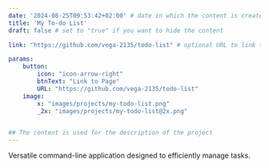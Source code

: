 ```yaml
---
date: '2024-08-25T09:53:42+02:00' # date in which the content is created - defaults to "today"
title: 'My To-do List'
draft: false # set to "true" if you want to hide the content 

link: "https://github.com/vega-2135/todo-list" # optional URL to link the logo to

params:
    button:
        icon: "icon-arrow-right"
        btnText: "Link to Page"
        URL: "https://github.com/vega-2135/todo-list"
    image:  
        x: "images/projects/my-todo-list.png"
        _2x: "images/projects/my-todo-list@2x.png"
    

## The content is used for the description of the project
---
```


Versatile command-line application designed to efficiently manage tasks.